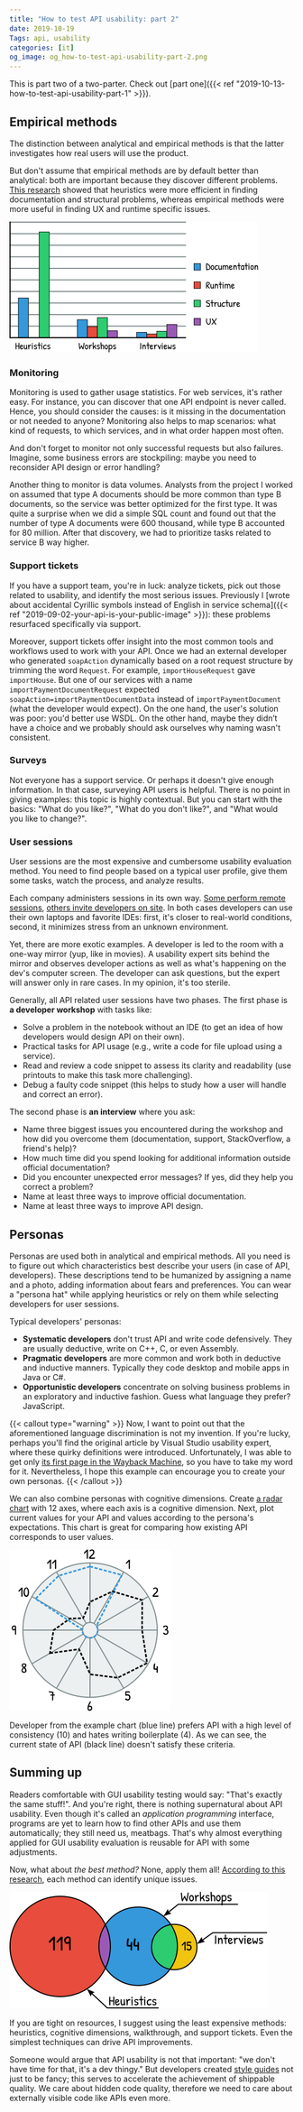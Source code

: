```yaml
---
title: "How to test API usability: part 2"
date: 2019-10-19
Tags: api, usability
categories: [it]
og_image: og_how-to-test-api-usability-part-2.png
---
```


This is part two of a two-parter. Check out [part one]({{< ref "2019-10-13-how-to-test-api-usability-part-1" >}}).

## Empirical methods

The distinction between analytical and empirical methods is that the latter investigates how real users will use the product.

But don't assume that empirical methods are by default better than analytical: both are important because they discover different problems. [This research][pdf-structural-analysis] showed that heuristics were more efficient in finding documentation and structural problems, whereas empirical methods were more useful in finding UX and runtime specific issues.

![Barchart with comparison of different issue types found via different methods](api_ux_barchart.png)

### Monitoring
Monitoring is used to gather usage statistics. For web services, it's rather easy. For instance, you can discover that one API endpoint is never called. Hence, you should consider the causes: is it missing in the documentation or not needed to anyone? Monitoring also helps to map scenarios: what kind of requests, to which services, and in what order happen most often.

And don't forget to monitor not only successful requests but also failures. Imagine, some business errors are stockpiling: maybe you need to reconsider API design or error handling?

Another thing to monitor is data volumes. Analysts from the project I worked on assumed that  type A documents should be more common than type B documents, so the service was better optimized for the first type. It was quite a surprise when we did a simple SQL count and found out that the number of type A documents were 600 thousand, while type B accounted for 80 million. After that discovery, we had to prioritize tasks related to service B way higher.

### Support tickets

If you have a support team, you're in luck: analyze tickets, pick out those related to usability, and identify the most serious issues. Previously I [wrote about accidental Cyrillic symbols instead of English in service schema]({{< ref "2019-09-02-your-api-is-your-public-image" >}}): these problems resurfaced specifically via support.

Moreover, support tickets offer insight into the most common tools and workflows used to work with your API. Once we had an external developer who generated `soapAction` dynamically based on a root request structure by trimming the word `Request`. For example, `importHouseRequest` gave `importHouse`. But one of our services with a name `importPaymentDocumentRequest` expected `soapAction=importPaymentDocumentData` instead of `importPaymentDocument` (what the developer would expect). On the one hand, the user's solution was poor: you'd better use WSDL. On the other hand, maybe they didn’t have a choice  and we probably should ask ourselves why naming wasn't consistent.

### Surveys
Not everyone has a support service. Or perhaps it doesn't give enough information. In that case, surveying API users is helpful. There is no point in giving examples: this topic is highly contextual. But you can start with the basics: "What do you like?", "What do you don't like?", and "What would you like to change?".

### User sessions
User sessions are the most expensive and cumbersome usability evaluation method. You need to find people based on a typical user profile, give them some tasks, watch the process, and analyze results.

Each company administers sessions in its own way. [Some perform remote sessions][usability-dropbox], [others invite developers on site][pamelafox]. In both cases developers can use their own laptops and favorite IDEs: first, it's closer to real-world conditions, second, it minimizes stress from an unknown environment.

Yet, there are more exotic examples. A developer is led to the room with a one-way mirror (yup, like in movies). A usability expert sits behind the mirror and observes developer actions as well as what's happening on the dev's computer screen. The developer can ask questions, but the expert will answer only in rare cases. In my opinion, it's too sterile.

Generally, all API related user sessions have two phases. The first phase is **a developer workshop** with tasks like:

* Solve a problem in the notebook without an IDE (to get an idea of how developers would design API on their own).
* Practical tasks for API usage (e.g., write a code for file upload using a service).
* Read and review a code snippet to assess its clarity and readability (use printouts to make this task more challenging).
* Debug a faulty code snippet (this helps to study how a user will handle and correct an error).

The second phase is **an interview** where you ask:

* Name three biggest issues you encountered during the workshop and how did you overcome them (documentation, support, StackOverflow, a friend's help)?
* How much time did you spend looking for additional information outside official documentation?
* Did you encounter unexpected error messages? If yes, did they help you correct a problem?
* Name at least three ways to improve official documentation.
* Name at least three ways to improve API design.

## Personas

Personas are used both in analytical and empirical methods. All you need is to figure out which characteristics best describe your users (in case of API, developers). These descriptions tend to be humanized by assigning a name and a photo, adding information about fears and preferences. You can wear a "persona hat" while applying heuristics or rely on them while selecting developers for user sessions.

Typical developers' personas:

* **Systematic developers** don't trust API and write code defensively. They are usually deductive, write on C++, C, or even Assembly.
* **Pragmatic developers** are more common and work both in deductive and inductive manners. Typically they code desktop and mobile apps in Java or C#.
* **Opportunistic developers** concentrate on solving business problems in an exploratory and inductive fashion. Guess what language they prefer? JavaScript.

{{< callout type="warning" >}} 
Now, I want to point out that the aforementioned language discrimination is not my invention. If you're lucky, perhaps you'll find the original article by Visual Studio usability expert, where these quirky definitions were introduced. Unfortunately, I was able to get only [its first page in the Wayback Machine][visual-studio], so you have to take my word for it. Nevertheless, I hope this example can encourage you to create your own personas. 
{{< /callout >}} 

We can also combine personas with cognitive dimensions. Create [a radar chart](https://en.wikipedia.org/wiki/Radar_chart) with 12 axes, where each axis is a cognitive dimension. Next, plot current values for your API and values according to the persona's expectations. This chart is great for comparing how existing API corresponds to user values. 

![Radar chart with comparison of developer expectations vs current state of API](api_ux_chart.png)

Developer from the example chart (blue line) prefers API with a high level of consistency (10) and hates writing boilerplate (4). As we can see, the current state of API (black line) doesn't satisfy these criteria.

## Summing up

Readers comfortable with GUI usability testing would say: "That's exactly the same stuff!". And you're right, there is nothing supernatural about API usability. Even though it's called an _application programming_ interface, programs are yet to learn how to find other APIs and use them automatically; they still need us, meatbags. That's why almost everything applied for GUI usability evaluation is reusable for API with some adjustments.

Now, what about _the best method?_  None, apply them all! [According to this research][pdf-structural-analysis], each method can identify unique issues.

![Venn diagram showing how different methods overlap in finding different issues](api_ux_stats.png)

If you are tight on resources, I suggest using the least expensive methods: heuristics, cognitive dimensions, walkthrough, and support tickets. Even the simplest techniques can drive API improvements.

Someone would argue that API usability is not that important: "we don't have time for that, it's a dev thingy." But developers created [style guides](https://github.com/google/styleguide) not just to be fancy; this serves to accelerate the achievement of shippable quality. We care about hidden code quality, therefore we need to care about externally visible code like APIs even more.



[pdf-structural-analysis]: https://link.springer.com/content/pdf/10.1007%2F978-3-642-34347-6_10.pdf
[bloch]: http://www.cs.bc.edu/~muller/teaching/cs102/s06/lib/pdf/api-design
[ms-constructor]: https://www.cs.cmu.edu/~NatProg/papers/Stylos2007CreateSetCall.pdf
[visual-studio]: https://web.archive.org/web/20190402085549/http://www.drdobbs.com/windows/measuring-api-usability/184405654
[ms-group]: https://pdfs.semanticscholar.org/b936/17a339d2a1dfa167e6700d15e31d813c331c.pdf
[usability-dropbox]: http://apiux.com/2014/06/10/usability-dropbox-api/
[pamelafox]: http://blog.pamelafox.org/2012/03/api-usability-testing.html
